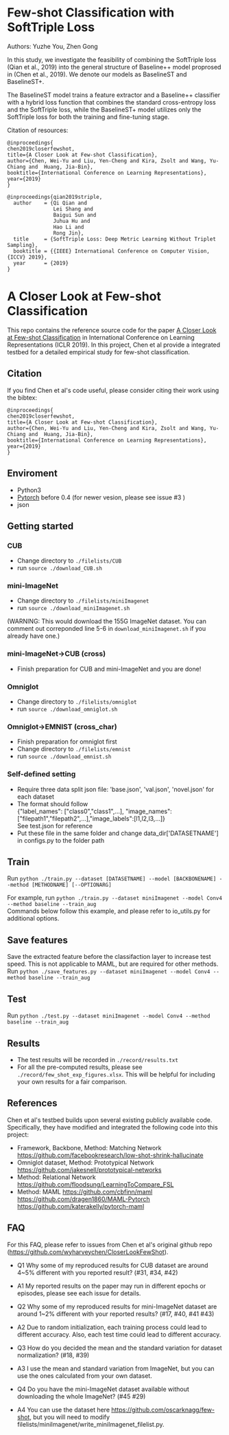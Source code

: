 
# Few-shot Classification with SoftTriple Loss

Authors:
Yuzhe You, Zhen Gong

In this study, we investigate the feasibility of combining the SoftTriple loss (Qian et al., 2019) into the general structure of Baseline++ model proprosed in (Chen et al., 2019). We denote our models as BaselineST and BaselineST+.

The BaselineST model trains a feature extractor and a Baseline++ classifier with
a hybrid loss function that combines the standard cross-entropy loss and the SoftTriple loss, while the BaselineST+ model utilizes only the SoftTriple loss for both the training and fine-tuning stage.

Citation of resources:
```
@inproceedings{
chen2019closerfewshot,
title={A Closer Look at Few-shot Classification},
author={Chen, Wei-Yu and Liu, Yen-Cheng and Kira, Zsolt and Wang, Yu-Chiang and  Huang, Jia-Bin},
booktitle={International Conference on Learning Representations},
year={2019}
}

@inproceedings{qian2019striple,
  author    = {Qi Qian and
               Lei Shang and
               Baigui Sun and
               Juhua Hu and
               Hao Li and
               Rong Jin},
  title     = {SoftTriple Loss: Deep Metric Learning Without Triplet Sampling},
  booktitle = {{IEEE} International Conference on Computer Vision, {ICCV} 2019},
  year      = {2019}
}
```


# A Closer Look at Few-shot Classification

This repo contains the reference source code for the paper [A Closer Look at Few-shot Classification](https://arxiv.org/abs/1904.04232) in International Conference on Learning Representations (ICLR 2019). In this project, Chen et al provide a integrated testbed for a detailed empirical study for few-shot classification.


## Citation
If you find Chen et al's code useful, please consider citing their work using the bibtex:
```
@inproceedings{
chen2019closerfewshot,
title={A Closer Look at Few-shot Classification},
author={Chen, Wei-Yu and Liu, Yen-Cheng and Kira, Zsolt and Wang, Yu-Chiang and  Huang, Jia-Bin},
booktitle={International Conference on Learning Representations},
year={2019}
}
```

## Enviroment
 - Python3
 - [Pytorch](http://pytorch.org/) before 0.4 (for newer vesion, please see issue #3 )
 - json

## Getting started
### CUB
* Change directory to `./filelists/CUB`
* run `source ./download_CUB.sh`

### mini-ImageNet
* Change directory to `./filelists/miniImagenet`
* run `source ./download_miniImagenet.sh`

(WARNING: This would download the 155G ImageNet dataset. You can comment out correponded line 5-6 in `download_miniImagenet.sh` if you already have one.)

### mini-ImageNet->CUB (cross)
* Finish preparation for CUB and mini-ImageNet and you are done!

### Omniglot
* Change directory to `./filelists/omniglot`
* run `source ./download_omniglot.sh`

### Omniglot->EMNIST (cross_char)
* Finish preparation for omniglot first
* Change directory to `./filelists/emnist`
* run `source ./download_emnist.sh`  

### Self-defined setting
* Require three data split json file: 'base.json', 'val.json', 'novel.json' for each dataset  
* The format should follow   
{"label_names": ["class0","class1",...], "image_names": ["filepath1","filepath2",...],"image_labels":[l1,l2,l3,...]}  
See test.json for reference
* Put these file in the same folder and change data_dir['DATASETNAME'] in configs.py to the folder path  

## Train
Run
```python ./train.py --dataset [DATASETNAME] --model [BACKBONENAME] --method [METHODNAME] [--OPTIONARG]```

For example, run `python ./train.py --dataset miniImagenet --model Conv4 --method baseline --train_aug`  
Commands below follow this example, and please refer to io_utils.py for additional options.

## Save features
Save the extracted feature before the classifaction layer to increase test speed. This is not applicable to MAML, but are required for other methods.
Run
```python ./save_features.py --dataset miniImagenet --model Conv4 --method baseline --train_aug```

## Test
Run
```python ./test.py --dataset miniImagenet --model Conv4 --method baseline --train_aug```

## Results
* The test results will be recorded in `./record/results.txt`
* For all the pre-computed results, please see `./record/few_shot_exp_figures.xlsx`. This will be helpful for including your own results for a fair comparison.

## References
Chen et al's testbed builds upon several existing publicly available code. Specifically, they have modified and integrated the following code into this project:

* Framework, Backbone, Method: Matching Network
https://github.com/facebookresearch/low-shot-shrink-hallucinate
* Omniglot dataset, Method: Prototypical Network
https://github.com/jakesnell/prototypical-networks
* Method: Relational Network
https://github.com/floodsung/LearningToCompare_FSL
* Method: MAML
https://github.com/cbfinn/maml  
https://github.com/dragen1860/MAML-Pytorch  
https://github.com/katerakelly/pytorch-maml

## FAQ
For this FAQ, please refer to issues from Chen et al's original github repo (https://github.com/wyharveychen/CloserLookFewShot).

* Q1 Why some of my reproduced results for CUB dataset are around 4~5% different with you reported result? (#31, #34, #42)
* A1 My reported results on the paper may run in different epochs or episodes, please see each issue for details.

* Q2 Why some of my reproduced results for mini-ImageNet dataset are around 1~2% different with your reported results? (#17, #40, #41 #43)
* A2 Due to random initialization, each training process could lead to different accuracy. Also, each test time could lead to different accuracy.

* Q3 How do you decided the mean and the standard variation for dataset normalization? (#18, #39)
* A3 I use the mean and standard variation from ImageNet, but you can use the ones calculated from your own dataset.

* Q4 Do you have the mini-ImageNet dataset available without downloading the whole ImageNet? (#45 #29)
* A4 You can use the dataset here https://github.com/oscarknagg/few-shot, but you will need to modify filelists/miniImagenet/write_miniImagenet_filelist.py.
